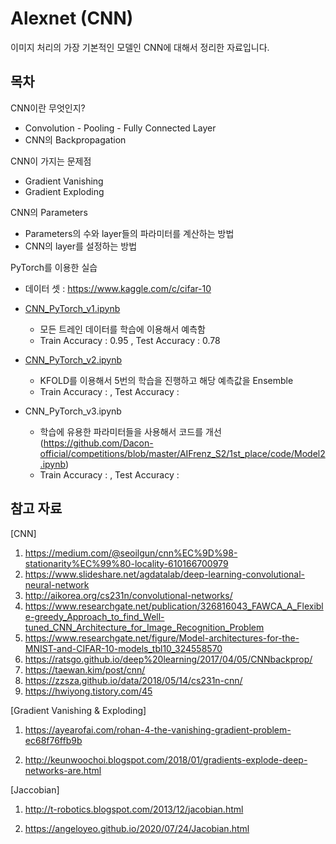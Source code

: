 # Alexnet (CNN)

이미지 처리의 가장 기본적인 모델인 CNN에 대해서 정리한 자료입니다. 

## 목차 

CNN이란 무엇인지? 
- Convolution - Pooling - Fully Connected Layer 
- CNN의 Backpropagation 

CNN이 가지는 문제점 
- Gradient Vanishing 
- Gradient Exploding 

CNN의 Parameters 
- Parameters의 수와 layer들의 파라미터를 계산하는 방법  
- CNN의 layer를 설정하는 방법 

PyTorch를 이용한 실습 

- 데이터 셋 :  https://www.kaggle.com/c/cifar-10 

- [CNN_PyTorch_v1.ipynb](https://github.com/Kaist-Master/Image-analysis-with-Deep-Learning/blob/master/002.%20Alexnet%20(CNN)/code/CNN_PyTorch_v1.ipynb)
  - 모든 트레인 데이터를 학습에 이용해서 예측함 
  - Train Accuracy : 0.95 , Test Accuracy : 0.78
  
- [CNN_PyTorch_v2.ipynb](https://github.com/Kaist-Master/Image-analysis-with-Deep-Learning/blob/master/002.%20Alexnet%20(CNN)/code/CNN_PyTorch_v2.ipynb)
  - KFOLD를 이용해서 5번의 학습을 진행하고 해당 예측값을 Ensemble 
  - Train Accuracy : , Test Accuracy : 

- CNN_PyTorch_v3.ipynb
  - 학습에 유용한 파라미터들을 사용해서 코드를 개선 (https://github.com/Dacon-official/competitions/blob/master/AIFrenz_S2/1st_place/code/Model2.ipynb)
  - Train Accuracy : , Test Accuracy : 


## 참고 자료

[CNN]

1. https://medium.com/@seoilgun/cnn%EC%9D%98-stationarity%EC%99%80-locality-610166700979
2. https://www.slideshare.net/agdatalab/deep-learning-convolutional-neural-network
3. http://aikorea.org/cs231n/convolutional-networks/
4. https://www.researchgate.net/publication/326816043_FAWCA_A_Flexible-greedy_Approach_to_find_Well-tuned_CNN_Architecture_for_Image_Recognition_Problem
5. https://www.researchgate.net/figure/Model-architectures-for-the-MNIST-and-CIFAR-10-models_tbl10_324558570
6. https://ratsgo.github.io/deep%20learning/2017/04/05/CNNbackprop/
7. https://taewan.kim/post/cnn/
8. https://zzsza.github.io/data/2018/05/14/cs231n-cnn/
9. https://hwiyong.tistory.com/45  

[Gradient Vanishing & Exploding] 

1. https://ayearofai.com/rohan-4-the-vanishing-gradient-problem-ec68f76ffb9b

2. http://keunwoochoi.blogspot.com/2018/01/gradients-explode-deep-networks-are.html

[Jaccobian] 

1. http://t-robotics.blogspot.com/2013/12/jacobian.html

2. https://angeloyeo.github.io/2020/07/24/Jacobian.html
